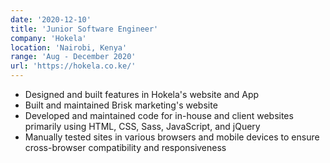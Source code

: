 ```yaml
---
date: '2020-12-10'
title: 'Junior Software Engineer'
company: 'Hokela'
location: 'Nairobi, Kenya'
range: 'Aug - December 2020'
url: 'https://hokela.co.ke/'
---
```


- Designed and built features in Hokela's website and App
- Built and maintained Brisk marketing's website
- Developed and maintained code for in-house and client websites primarily using HTML, CSS, Sass, JavaScript, and jQuery
- Manually tested sites in various browsers and mobile devices to ensure cross-browser compatibility and responsiveness

